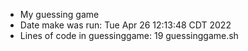 - My guessing game
- Date make was run: Tue Apr 26 12:13:48 CDT 2022
- Lines of code in guessinggame:       19 guessinggame.sh
